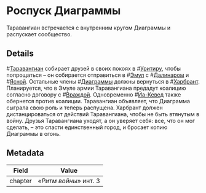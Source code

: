 # Роспуск Диаграммы
Таравангиан встречается с внутренним кругом Диаграммы и распускает сообщество.

## Details
#[Таравангиан](characters/taravangian) собирает друзей в своих покоях в #[Уритиру](locations/urithiru), чтобы попрощаться – он собирается отправиться в #[Эмул](locations/emul) с #[Далинаром](characters/dalinar) и #[Ясной](characters/jasnah). Остальные члены #[Диаграммы](misc/diagram) должны вернуться в #[Харбрант](locations/kharbranth). Планируется, что в Эмуле армии Таравангиана предадут коалицию согласно договору с #[Враждой](characters/odium). Одновременно #[Йа-Кевед](locations/jah-keved) также обернется против коалиции. Таравангиан объявляет, что Диаграмма сыграла свою роль и теперь распущена. Харбрант должен дистанцироваться от действий Таравангиана, чтобы не быть втянутым в войну. Друзья Таравангиана уходят, а он уверяет себя: все, что он мог сделать, – это спасти единственный город, и бросает копию Диаграммы в огонь.

## Metadata
| Field | Value |
| ----- | ----- |
| chapter | *«Ритм войны»* инт. 3 |
